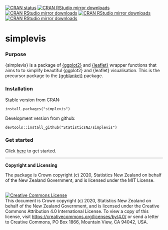 <!-- badges: start -->
  [![CRAN status](https://www.r-pkg.org/badges/version/simplevis)](https://CRAN.R-project.org/package=simplevis)
  [![CRAN RStudio mirror downloads](https://cranlogs.r-pkg.org/badges/grand-total/simplevis?color=lightgrey)](https://r-pkg.org/pkg/simplevis)
  [![CRAN RStudio mirror downloads](https://cranlogs.r-pkg.org/badges/last-month/simplevis?color=lightgrey)](https://r-pkg.org/pkg/simplevis)
  [![CRAN RStudio mirror downloads](https://cranlogs.r-pkg.org/badges/last-week/simplevis?color=lightgrey)](https://r-pkg.org/pkg/simplevis)
  [![CRAN RStudio mirror downloads](https://cranlogs.r-pkg.org/badges/last-day/simplevis?color=lightgrey)](https://r-pkg.org/pkg/simplevis)
  <!-- badges: end -->

# simplevis

### Purpose

{simplevis} is a package of [{ggplot2}](https://ggplot2.tidyverse.org/) and [{leaflet}](https://rstudio.github.io/leaflet/) wrapper functions that aims to to simplify beautiful {ggplot2} and {leaflet} visualisation. This is the precursor package to the [{ggblanket}](https://github.com/davidhodge931/ggblanket) package.

### Installation

Stable version from CRAN:

`install.packages("simplevis")`

Development version from github:

`devtools::install_github("StatisticsNZ/simplevis")`

### Get started

Click [here](https://StatisticsNZ.github.io/simplevis/articles/simplevis.html) to get started.

---
__Copyright and Licensing__

The package is Crown copyright (c) 2020, Statistics New Zealand on behalf of the New Zealand Government, and is licensed under the MIT License.

<br /><a rel="license" href="https://creativecommons.org/licenses/by/4.0/"><img alt="Creative Commons License" style="border-width:0" src="https://i.creativecommons.org/l/by/4.0/88x31.png" /></a><br />This document is Crown copyright (c) 2020, Statistics New Zealand on behalf of the New Zealand Government, and is licensed under the Creative Commons Attribution 4.0 International License. To view a copy of this license, visit https://creativecommons.org/licenses/by/4.0/ or send a letter to Creative Commons, PO Box 1866, Mountain View, CA 94042, USA.
